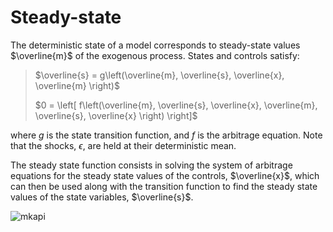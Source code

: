 Steady-state
============

The deterministic state of a model corresponds to steady-state values
$\overline{m}$ of the exogenous process. States and controls satisfy:

> $\overline{s} = g\left(\overline{m}, \overline{s}, \overline{x}, \overline{m} \right)$
>
> $0 = \left[ f\left(\overline{m}, \overline{s}, \overline{x}, \overline{m}, \overline{s}, \overline{x} \right) \right]$

where $g$ is the state transition function, and $f$ is the arbitrage
equation. Note that the shocks, $\epsilon$, are held at their
deterministic mean.

The steady state function consists in solving the system of arbitrage
equations for the steady state values of the controls, $\overline{x}$,
which can then be used along with the transition function to find the
steady state values of the state variables, $\overline{s}$.

![mkapi](dolo.algos.steady_state.residuals)
